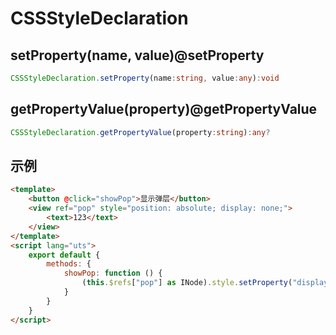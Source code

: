 # CSSStyleDeclaration  

<!-- CUSTOMTYPEJSON.CSSStyleDeclaration.description -->

<!-- CUSTOMTYPEJSON.CSSStyleDeclaration.package -->

<!-- CUSTOMTYPEJSON.CSSStyleDeclaration.extends -->

<!-- CUSTOMTYPEJSON.CSSStyleDeclaration.param -->


## setProperty(name, value)@setProperty

```ts
CSSStyleDeclaration.setProperty(name:string, value:any):void
```

## getPropertyValue(property)@getPropertyValue

```ts
CSSStyleDeclaration.getPropertyValue(property:string):any?
```

## 示例
```html
<template>
	<button @click="showPop">显示弹层</button>
	<view ref="pop" style="position: absolute; display: none;">
		<text>123</text>
	</view>
</template>
<script lang="uts">
	export default {
		methods: {
			showPop: function () {
				(this.$refs["pop"] as INode).style.setProperty("display","flex")
			}
		}
	}
</script>
```